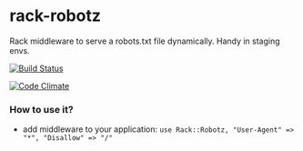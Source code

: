 # rack-robotz

Rack middleware to serve a robots.txt file dynamically. Handy in staging envs.

[![Build Status](https://travis-ci.org/pietia/rack-robotz.png?branch=master)](https://travis-ci.org/pietia/rack-robotz)

[![Code Climate](https://codeclimate.com/github/pietia/rack-robotz.png)](https://codeclimate.com/github/pietia/rack-robotz)

### How to use it?

* add middleware to your application: `use Rack::Robotz, "User-Agent" => "*", "Disallow" => "/"`
